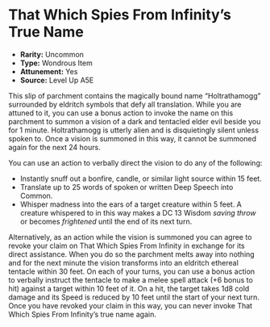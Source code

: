 
# That Which Spies From Infinity’s True Name

* **Rarity:** Uncommon
* **Type:** Wondrous Item
* **Attunement:** Yes
* **Source:** Level Up A5E


This slip of parchment contains the magically bound name “Holtrathamogg” surrounded by eldritch symbols that defy all translation. While you are attuned to it, you can use a bonus action to invoke the name on this parchment to summon a vision of a dark and tentacled elder evil beside you for 1 minute. Holtrathamogg is utterly alien and is disquietingly silent unless spoken to. Once a vision is summoned in this way, it cannot be summoned again for the next 24 hours.

You can use an action to verbally direct the vision to do any of the following: 

* Instantly snuff out a bonfire, candle, or similar light source within 15 feet.
* Translate up to 25 words of spoken or written Deep Speech into Common.
* Whisper madness into the ears of a target creature within 5 feet. A creature whispered to in this way makes a DC 13 Wisdom _saving throw_  or becomes _frightened_  until the end of its next turn.

Alternatively, as an action while the vision is summoned you can agree to revoke your claim on That Which Spies From Infinity in exchange for its direct assistance. When you do so the parchment melts away into nothing and for the next minute the vision transforms into an eldritch ethereal tentacle within 30 feet. On each of your turns, you can use a bonus action to verbally instruct the tentacle to make a melee spell attack (+6 bonus to hit) against a target within 10 feet of it. On a hit, the target takes 1d8 cold damage and its Speed is reduced by 10 feet until the start of your next turn. Once you have revoked your claim in this way, you can never invoke That Which Spies From Infinity’s true name again.
